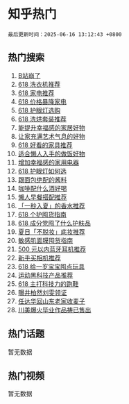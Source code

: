 # 知乎热门

`最后更新时间：2025-06-16 13:12:43 +0800`

## 热门搜索

1. [B站崩了](https://www.zhihu.com/search?q=B%E7%AB%99%E5%B4%A9%E4%BA%86)
1. [618 洗衣机推荐](https://www.zhihu.com/search?q=618%20%E6%B4%97%E8%A1%A3%E6%9C%BA%E6%8E%A8%E8%8D%90)
1. [618 家电推荐](https://www.zhihu.com/search?q=618%20%E5%AE%B6%E7%94%B5%E6%8E%A8%E8%8D%90)
1. [618 价格暴降家电](https://www.zhihu.com/search?q=618%20%E4%BB%B7%E6%A0%BC%E6%9A%B4%E9%99%8D%E5%AE%B6%E7%94%B5)
1. [618 护眼灯选购](https://www.zhihu.com/search?q=618%20%E6%8A%A4%E7%9C%BC%E7%81%AF%E9%80%89%E8%B4%AD)
1. [618 洗烘套装推荐](https://www.zhihu.com/search?q=618%20%E6%B4%97%E7%83%98%E5%A5%97%E8%A3%85%E6%8E%A8%E8%8D%90)
1. [能提升幸福感的家居好物](https://www.zhihu.com/search?q=%E8%83%BD%E6%8F%90%E5%8D%87%E5%B9%B8%E7%A6%8F%E6%84%9F%E7%9A%84%E5%AE%B6%E5%B1%85%E5%A5%BD%E7%89%A9)
1. [让家充满艺术气息的好物](https://www.zhihu.com/search?q=%E8%AE%A9%E5%AE%B6%E5%85%85%E6%BB%A1%E8%89%BA%E6%9C%AF%E6%B0%94%E6%81%AF%E7%9A%84%E5%A5%BD%E7%89%A9)
1. [618 好看的家具推荐](https://www.zhihu.com/search?q=618%20%E5%A5%BD%E7%9C%8B%E7%9A%84%E5%AE%B6%E5%85%B7%E6%8E%A8%E8%8D%90)
1. [适合懒人入手的做饭好物](https://www.zhihu.com/search?q=%E9%80%82%E5%90%88%E6%87%92%E4%BA%BA%E5%85%A5%E6%89%8B%E7%9A%84%E5%81%9A%E9%A5%AD%E5%A5%BD%E7%89%A9)
1. [增加幸福感的家用电器](https://www.zhihu.com/search?q=%E5%A2%9E%E5%8A%A0%E5%B9%B8%E7%A6%8F%E6%84%9F%E7%9A%84%E5%AE%B6%E7%94%A8%E7%94%B5%E5%99%A8)
1. [618 护眼灯如何选](https://www.zhihu.com/search?q=618%20%E6%8A%A4%E7%9C%BC%E7%81%AF%E5%A6%82%E4%BD%95%E9%80%89)
1. [跟面包绝配的酱料](https://www.zhihu.com/search?q=%E8%B7%9F%E9%9D%A2%E5%8C%85%E7%BB%9D%E9%85%8D%E7%9A%84%E9%85%B1%E6%96%99)
1. [咖啡配什么酒好喝](https://www.zhihu.com/search?q=%E5%92%96%E5%95%A1%E9%85%8D%E4%BB%80%E4%B9%88%E9%85%92%E5%A5%BD%E5%96%9D)
1. [懒人早餐搭配推荐](https://www.zhihu.com/search?q=%E6%87%92%E4%BA%BA%E6%97%A9%E9%A4%90%E6%90%AD%E9%85%8D%E6%8E%A8%E8%8D%90)
1. [「一秒入夏」的香水推荐](https://www.zhihu.com/search?q=%E3%80%8C%E4%B8%80%E7%A7%92%E5%85%A5%E5%A4%8F%E3%80%8D%E7%9A%84%E9%A6%99%E6%B0%B4%E6%8E%A8%E8%8D%90)
1. [618 个护囤货指南](https://www.zhihu.com/search?q=618%20%E4%B8%AA%E6%8A%A4%E5%9B%A4%E8%B4%A7%E6%8C%87%E5%8D%97)
1. [618 成分党囤了什么护肤品](https://www.zhihu.com/search?q=618%20%E6%88%90%E5%88%86%E5%85%9A%E5%9B%A4%E4%BA%86%E4%BB%80%E4%B9%88%E6%8A%A4%E8%82%A4%E5%93%81)
1. [夏日「不脱妆」底妆推荐](https://www.zhihu.com/search?q=%E5%A4%8F%E6%97%A5%E3%80%8C%E4%B8%8D%E8%84%B1%E5%A6%86%E3%80%8D%E5%BA%95%E5%A6%86%E6%8E%A8%E8%8D%90)
1. [敏感肌面膜囤货指南](https://www.zhihu.com/search?q=%E6%95%8F%E6%84%9F%E8%82%8C%E9%9D%A2%E8%86%9C%E5%9B%A4%E8%B4%A7%E6%8C%87%E5%8D%97)
1. [500 元以内蓝牙耳机推荐](https://www.zhihu.com/search?q=500%20%E5%85%83%E4%BB%A5%E5%86%85%E8%93%9D%E7%89%99%E8%80%B3%E6%9C%BA%E6%8E%A8%E8%8D%90)
1. [新手买相机推荐](https://www.zhihu.com/search?q=%E6%96%B0%E6%89%8B%E4%B9%B0%E7%9B%B8%E6%9C%BA%E6%8E%A8%E8%8D%90)
1. [618 给一岁宝宝囤点玩具](https://www.zhihu.com/search?q=618%20%E7%BB%99%E4%B8%80%E5%B2%81%E5%AE%9D%E5%AE%9D%E5%9B%A4%E7%82%B9%E7%8E%A9%E5%85%B7)
1. [运动黑科技产品推荐](https://www.zhihu.com/search?q=%E8%BF%90%E5%8A%A8%E9%BB%91%E7%A7%91%E6%8A%80%E4%BA%A7%E5%93%81%E6%8E%A8%E8%8D%90)
1. [618 主打科技力的跑鞋](https://www.zhihu.com/search?q=618%20%E4%B8%BB%E6%89%93%E7%A7%91%E6%8A%80%E5%8A%9B%E7%9A%84%E8%B7%91%E9%9E%8B)
1. [曝井柏然刘雯领证](https://www.zhihu.com/search?q=%E6%9B%9D%E4%BA%95%E6%9F%8F%E7%84%B6%E5%88%98%E9%9B%AF%E9%A2%86%E8%AF%81)
1. [任达华回山东老家收麦子](https://www.zhihu.com/search?q=%E4%BB%BB%E8%BE%BE%E5%8D%8E%E5%9B%9E%E5%B1%B1%E4%B8%9C%E8%80%81%E5%AE%B6%E6%94%B6%E9%BA%A6%E5%AD%90)
1. [川美爆火毕业作品祷已售出](https://www.zhihu.com/search?q=%E5%B7%9D%E7%BE%8E%E7%88%86%E7%81%AB%E6%AF%95%E4%B8%9A%E4%BD%9C%E5%93%81%E7%A5%B7%E5%B7%B2%E5%94%AE%E5%87%BA)

## 热门话题

暂无数据

## 热门视频

暂无数据